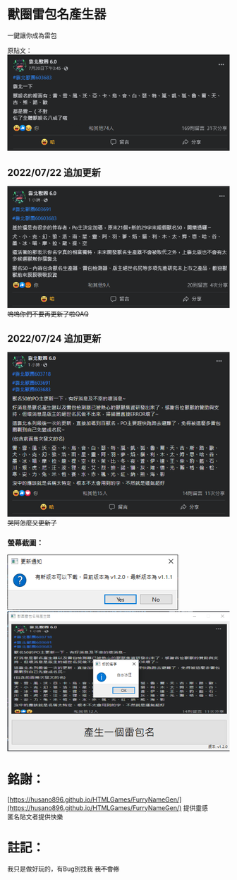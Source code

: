 # 獸圈雷包名產生器

一鍵讓你成為雷包

原貼文：  
[![Banner2.png](Banner2.png)](https://www.facebook.com/permalink.php?story_fbid=pfbid0YiQiizZzkcjohTWamS9jy3KSLKeKR8UCbvVVFNBRJb1ndni5YTP3YpurJ9nJ53Ntl&id=106417180993143&__cft__[0]=AZV9kZ3A1ksh12TlCZvMAas1J2KZDtVRbH-zXDlqCJUhJadkjZxLcbzH0nrGlub_v7JMDP-8JvAXimBYdmqEVV-YQcLvuzu_34FxCZhecsg8i1pNPYppNKdPnCGiW1Ns83SIwdNCeq8RDO5IyQh1PivsRyZrZXIDnniPDEYxLn-uTA&__tn__=%2CO%2CP-R)

## 2022/07/22 追加更新

[![Banner4.png](Banner4.png)](https://www.facebook.com/permalink.php?story_fbid=pfbid02Hd6BWd7JH8YiZhGUmu8FY38tSnrXczperjvxc4D4pb2uxVWfzv3SmKxKi3mDLvpBl&id=106417180993143&__cft__[0]=AZUNK7TSJNWx4xFuWeYV77J5B80sYKtpQDv6F4zHKWyBnO3pCql1v1lVHQRzGPGGv0G3l75s3mi9o5h7XZYw01fwfcMlSoCNCNfOTWMhZxAIhLh9wuqAZygxmcfTrfS_v6_Tat2-NANj0PSMcZl8OZArjinTordl_3sWrxyCbLC56Q&__tn__=%2CO%2CP-R)  
~~嗚嗚你們不要再更新了啦QAQ~~

## 2022/07/24 追加更新

[![Banner10.png](Banner10.png)](https://www.facebook.com/permalink.php?story_fbid=pfbid02DRzMhBzHFGBzseUBrYJ5U5HHvwKwHB5GrreAUhBQ3y8e5eFCXHuL54pz2dBgMzdWl&id=106417180993143&__cft__[0]=AZUNEORVS609d5Fnd41BrjMsH6dCWIjHqLrwfSw-uIvxrwWuG5fvjjO08URFyT8XJF7ntEUsTnip0Z5c2ajuJ_or-aKVkUfQyGudbrEzd2rf9_fObxn1BFBFUJEwcCdsxq8nxJYDJt-_HhvpVxbfo0VC&__tn__=%2CO%2CP-R)  
~~哭阿怎麼又更新了~~

### 螢幕截圖：

![img_1.png](img_1.png)
![img_2.png](img_2.png)

# 銘謝：

[https://husano896.github.io/HTMLGames/FurryNameGen/](https://husano896.github.io/HTMLGames/FurryNameGen/) 提供靈感  
匿名貼文者提供快樂

# 註記：

我只是做好玩的，有Bug別找我 ~~我不會修~~